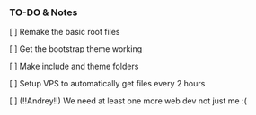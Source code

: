 ### TO-DO & Notes
[ ] Remake the basic root files

[ ] Get the bootstrap theme working

[ ] Make include and theme folders

[ ] Setup VPS to automatically get files every 2 hours

[ ] (!!Andrey!!) We need at least one more web dev not just me :(
